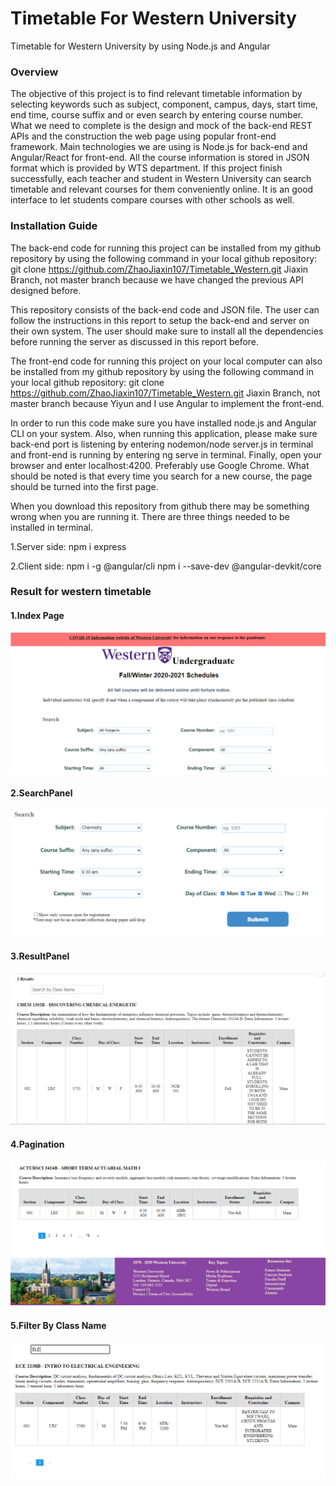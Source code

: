 # Timetable For Western University
Timetable for Western University by using Node.js and Angular

### Overview

The objective of this project is to find relevant timetable information by selecting keywords such as subject, component, campus, days, start time, end time, course suffix 
and or even search by entering course number. What we need to complete is the design and mock of the back-end REST APIs and the construction the web page using popular 
front-end framework. Main technologies we are using is Node.js for back-end and Angular/React for front-end. All the course information is stored in JSON format which is
provided by WTS department. If this project finish successfully, each teacher and student in Western University can search timetable and relevant courses for them 
conveniently online. It is an good interface to let students compare courses with other schools as well.

### Installation Guide
The back-end code for running this project can be installed from my github repository by using the following command in your local github repository:
git clone https://github.com/ZhaoJiaxin107/Timetable_Western.git Jiaxin Branch, not master branch because we have changed the previous API designed before.

This repository consists of the back-end code and JSON file. The user can follow the instructions in this report to setup the back-end and server on their own system. The user should make sure to install all the dependencies before running the server as discussed in this report before. 

The front-end code for running this project on your local computer can also be installed from my github repository by using the following command in your local github repository:
git clone https://github.com/ZhaoJiaxin107/Timetable_Western.git Jiaxin Branch, not master branch because Yiyun and I use Angular to implement the front-end.

In order to run this code make sure you have installed node.js and Angular CLI on your system. Also, when running this application, please make sure back-end port is listening by entering nodemon/node server.js in terminal and front-end is running by entering ng serve in terminal. Finally, open your browser and enter localhost:4200. Preferably use Google Chrome. What should be noted is that every time you search for a new course, the page should be turned into the first page.  

When you download this repository from github there may be something wrong when you are running it. There are three things needed to be installed in terminal.

1.Server side: npm i express 

2.Client side: npm i -g @angular/cli
               npm i --save-dev @angular-devkit/core

### Result for western timetable
#### 1.Index Page
![Image text](https://github.com/ZhaoJiaxin107/Timetable_Western/blob/main/IndexPage.png)
#### 2.SearchPanel
![Image text](https://github.com/ZhaoJiaxin107/Timetable_Western/blob/main/SearchPanel.png)
#### 3.ResultPanel
![Image text](https://github.com/ZhaoJiaxin107/Timetable_Western/blob/main/ResultPanel.png)
#### 4.Pagination
![Image text](https://github.com/ZhaoJiaxin107/Timetable_Western/blob/main/Pagination.png)
#### 5.Filter By Class Name
![Image text](https://github.com/ZhaoJiaxin107/Timetable_Western/blob/main/Filter.png)
